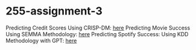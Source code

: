 # 255-assignment-3

Predicting Credit Scores Using CRISP-DM: [here](https://tatusamel.medium.com/predicting-credit-scores-using-crisp-dm-b3243f384525)
Predicting Movie Success Using SEMMA Methodology: [here](https://tatusamel.medium.com/predicting-movie-success-using-semma-methodology-e48cb8ad4753)
Predicting Spotify Success: Using KDD Methodology with GPT: [here](https://tatusamel.medium.com/predicting-spotify-success-using-kdd-methodology-with-gpt-d2c7a43f1463)
